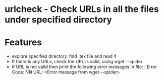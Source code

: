 # urlcheck - Check URLs in all the files under specified directory

# Features

- explore specified directory, find .tex file and read it
- If there is any URLs, check the URL is valid, using wget --spider
- If URL is not valid then print the following error messages
In file: <filename>
<linenumber>: <source text the error occured that the URL included>
Error Code: NN URL: <url the error found>
<Error message from wget --spider>
